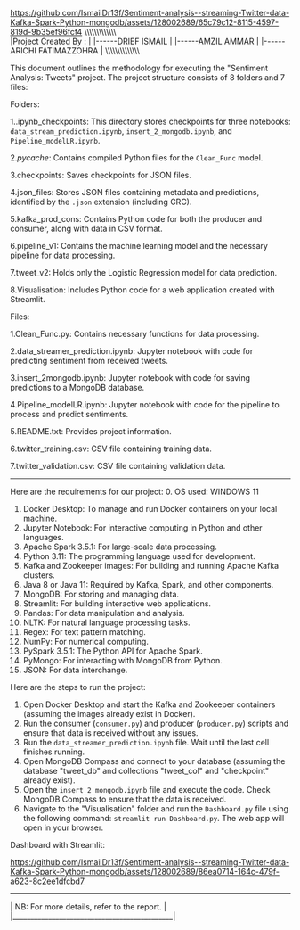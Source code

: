 
https://github.com/IsmailDr13f/Sentiment-analysis--streaming-Twitter-data-Kafka-Spark-Python-mongodb/assets/128002689/65c79c12-8115-4597-819d-9b35ef96fcf4
\\\\\\\\\\\\\\\\\\\\\\\\\\\
|Project Created By :      |
|------DRIEF ISMAIL        |
|------AMZIL AMMAR         |
|------ARICHI FATIMAZZOHRA |
\\\\\\\\\\\\\\\\\\\\\\\\\\\\



This document outlines the methodology for executing the "Sentiment Analysis: Tweets" project. The project structure consists of 8 folders and 7 files:

Folders:

1..ipynb_checkpoints: This directory stores checkpoints for three notebooks: `data_stream_prediction.ipynb`, `insert_2_mongodb.ipynb`, and `Pipeline_modelLR.ipynb`.

2._pycache_: Contains compiled Python files for the `Clean_Func` model.

3.checkpoints: Saves checkpoints for JSON files.

4.json_files: Stores JSON files containing metadata and predictions, identified by the `.json` extension (including CRC).

5.kafka_prod_cons: Contains Python code for both the producer and consumer, along with data in CSV format.

6.pipeline_v1: Contains the machine learning model and the necessary pipeline for data processing.

7.tweet_v2: Holds only the Logistic Regression model for data prediction.

8.Visualisation: Includes Python code for a web application created with Streamlit.

Files:

1.Clean_Func.py: Contains necessary functions for data processing.

2.data_streamer_prediction.ipynb: Jupyter notebook with code for predicting sentiment from received tweets.

3.insert_2mongodb.ipynb: Jupyter notebook with code for saving predictions to a MongoDB database.

4.Pipeline_modelLR.ipynb: Jupyter notebook with code for the pipeline to process and predict sentiments.

5.README.txt: Provides project information.

6.twitter_training.csv: CSV file containing training data.

7.twitter_validation.csv: CSV file containing validation data.

------------------------------------------------------------------------------------------------
Here are the requirements for our project:
0. OS used: WINDOWS 11
1. Docker Desktop: To manage and run Docker containers on your local machine.
2. Jupyter Notebook: For interactive computing in Python and other languages.
3. Apache Spark 3.5.1: For large-scale data processing.
4. Python 3.11: The programming language used for development.
5. Kafka and Zookeeper images: For building and running Apache Kafka clusters.
6. Java 8 or Java 11: Required by Kafka, Spark, and other components.
7. MongoDB: For storing and managing data.
8. Streamlit: For building interactive web applications.
9. Pandas: For data manipulation and analysis.
10. NLTK: For natural language processing tasks.
11. Regex: For text pattern matching.
12. NumPy: For numerical computing.
13. PySpark 3.5.1: The Python API for Apache Spark.
14. PyMongo: For interacting with MongoDB from Python.
15. JSON: For data interchange.

Here are the steps to run the project:

1. Open Docker Desktop and start the Kafka and Zookeeper containers (assuming the images already exist in Docker).
2. Run the consumer (`consumer.py`) and producer (`producer.py`) scripts and ensure that data is received without any issues.
3. Run the `data_streamer_prediction.ipynb` file. Wait until the last cell finishes running.
4. Open MongoDB Compass and connect to your database (assuming the database "tweet_db" and collections "tweet_col" and "checkpoint" already exist).
5. Open the `insert_2_mongodb.ipynb` file and execute the code. Check MongoDB Compass to ensure that the data is received.
6. Navigate to the "Visualisation" folder and run the `Dashboard.py` file using the following command: `streamlit run Dashboard.py`. The web app will open in your browser.

Dashboard with Streamlit:

https://github.com/IsmailDr13f/Sentiment-analysis--streaming-Twitter-data-Kafka-Spark-Python-mongodb/assets/128002689/86ea0714-164c-479f-a623-8c2ee1dfcbd7

_______________________________________________
|  NB: For more details, refer to the report. |
|_____________________________________________|

